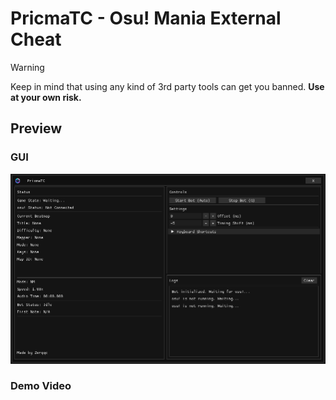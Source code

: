 # PricmaTC - Osu! Mania External Cheat

> [!WARNING]  
> Keep in mind that using any kind of 3rd party tools can get you banned.
> **Use at your own risk.**

## Preview

### GUI
![GUI Preview](PrismaTC/media/gui.png)

### Demo Video


